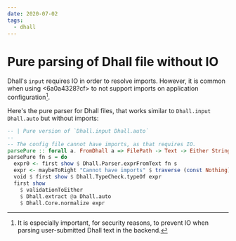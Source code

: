 ```yaml
---
date: 2020-07-02
tags:
  - dhall
---
```


# Pure parsing of Dhall file without IO

Dhall's `input` requires IO in order to resolve imports. However, it is common when using <6a0a4328?cf> to not support imports on application configuration[^sec].

Here's the pure parser for Dhall files, that works similar to `Dhall.input Dhall.auto` but without imports:

```haskell
-- | Pure version of `Dhall.input Dhall.auto`
--
-- The config file cannot have imports, as that requires IO.
parsePure :: forall a. FromDhall a => FilePath -> Text -> Either String a
parsePure fn s = do
  expr0 <- first show $ Dhall.Parser.exprFromText fn s
  expr <- maybeToRight "Cannot have imports" $ traverse (const Nothing) expr0
  void $ first show $ Dhall.TypeCheck.typeOf expr
  first show
    $ validationToEither
    $ Dhall.extract @a Dhall.auto
    $ Dhall.Core.normalize expr
```

[^sec]: It is especially important, for security reasons, to prevent IO when parsing user-submitted Dhall text in the backend.

[^cite]: See [this forum post](https://discourse.dhall-lang.org/t/pure-parsing-of-dhall-files/292?u=srid) for background discussion.
